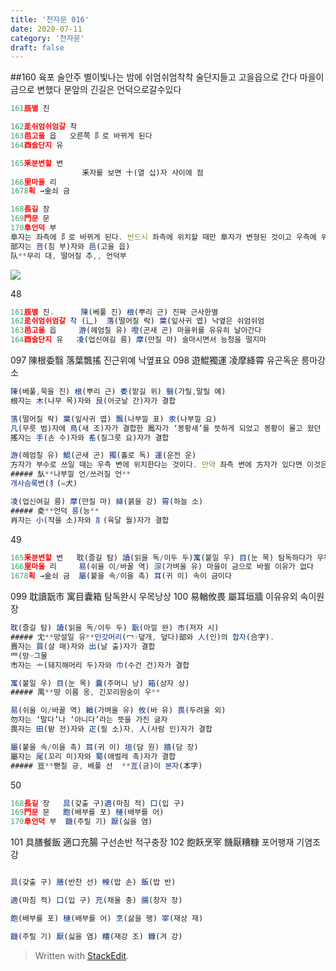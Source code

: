 ```yaml
---
title: '천자문 016'
date: 2020-07-11
category: '천자문'
draft: false
---
```

##160 육포 술안주
별이빛나는 밤에
쉬엄쉬엄착착 술단지들고 고을읍으로 간다
마을이 금으로 변했다
문앞의 긴길은 언덕으로갈수있다
```js
161辰별 진

162辵쉬엄쉬엄갈 착
163邑고을 읍   오른쪽 阝로 바뀌게 된다
164酉술단지 유

165釆분변할 변
				釆자를 보면 十(열 십)자 사이에 점
166里마을 리
1678획 →金쇠 금

168長길 장
169門문 문
170阜언덕 부
阜자는 좌측에 阝로 바뀌게 된다. 반드시 좌측에 위치할 때만 阜자가 변형된 것이고 우측에 위치할 때는 邑(고을 읍)자가 변형된 것이니 구분에 주의해야 한다.
部자는 咅(침 부)자와 邑(고을 읍)
队**무리 대, 떨어질 추,, 언덕부
```
![](https://i.ibb.co/F4RCvqP/2020-07-11-2-49-26.png)

48
```js
161辰별 진.      陳(베풀 진) 根(뿌리 근) 진짜 근사한별
162辵쉬엄쉬엄갈 착 (辶)  落(떨어질 락) 葉(잎사귀 엽) 낙옆은 쉬엄쉬엄 
163邑고을 읍     游(헤엄칠 유) 噔(곤새 곤) 마을위를 유유히 날아간다
164酉술단지 유   凌(업신여길 릉) 摩(만질 마) 술마시면서 능청을 떨지마
```
097 陳根委翳 落葉飄搖 진근위예 낙옆표요
098 遊鯤獨運 凌摩絳霄 유곤독운 릉마강소
```js
陳(베풀,묵을 진) 根(뿌리 근) 委(맡길 위) 翳(가릴,말릴 예)
根자는 木(나무 목)자와 艮(어긋날 간)자가 결합

落(떨어질 락) 葉(잎사귀 엽) 飄(나부낄 표) 汞(나부낄 요)
凡(무릇 범)자에 鳥(새 조)자가 결합한 鳳자가 ‘봉황새’를 뜻하게 되었고 봉황이 몰고 왔던 바람은 凡자에 虫(벌레 충)자가 더해진 風자로 분리
搖자는 手(손 수)자와 䍃(질그릇 요)자가 결합

游(헤엄칠 유) 鯤(곤새 곤) 獨(홀로 독) 運(운전 운)
方자가 부수로 쓰일 때는 우측 변에 위치한다는 것이다. 만약 좌측 변에 方자가 있다면 이것은 ‘깃발’을 그린 㫃(나부낄 언)자가 생략된 것이다. 상용한자에서 方자가 부수로 지정된 글자들은 대부분이 㫃자가 생략된 것
##### 㫃**나부낄 언/쓰러질 언**
개사슴록변(犭(=犬)

凌(업신여길 릉) 摩(만질 마) 絳(붉을 강) 霄(하늘 소)
##### 夌**언덕 릉(능**
肖자는 小(작을 소)자와 ⺼(육달 월)자가 결합
```
49
```js
165釆분변할 변   耽(즐길 탐) 讀(읽을 독/이두 두)寓(붙일 우) 目(눈 목) 탐독하다가 우목으로 변했다
166里마을 리     易(쉬울 이/바꿀 역) 淙(가벼울 유) 마을이 금으로 바뀔 이유가 없다
1678획 →金쇠 금  屬(붙을 속/이을 촉) 耳(귀 이) 속이 금이다 
```
099 耽讀翫市 寓目囊箱 탐독완시 우목낭상
100 易輶攸畏 屬耳垣牆 이유유외 속이원장
```js
耽(즐길 탐) 讀(읽을 독/이두 두) 翫(아낄 완) 市(저자 시)
##### 冘**망설일 유**민갓머리(冖☞덮개, 덮다)部와 人(인)의 합자(合字).
賣자는 買(살 매)자와 出(날 출)자가 결합
罒(망☞그물
市자는 亠(돼지해머리 두)자와 巾(수건 건)자가 결합

寓(붙일 우) 目(눈 목) 囊(주머니 낭) 箱(상자 상)
##### 禺**땅 이름 옹, 긴꼬리원숭이 우**

易(쉬울 이/바꿀 역) 輶(가벼울 유) 攸(바 유) 畏(두려울 외)
勿자는 ‘말다’나 ‘아니다’라는 뜻을 가진 글자
畏자는 田(밭 전)자와 疋(필 소)자, 人(사람 인)자가 결합

屬(붙을 속/이을 촉) 耳(귀 이) 垣(담 원) 牆(담 장)
屬자는 尾(꼬리 미)자와 蜀(애벌레 촉)자가 결합
##### 亘**뻗칠 긍, 베풀 선  **亙(긍)이 본자(本字)
```
50
```js
168長길 장   具(갖출 구)適(마침 적) 口(입 구)
169門문 문   飽(배부를 포) 槤(배부를 어)
170阜언덕 부  饑(주릴 기) 厭(싫을 염)
```
101 具膳餐飯 適口充腸 구선손반 적구충장
102 飽飫烹宰 饑厭糟糠 포어팽재 기염조강
```js

具(갖출 구) 膳(반찬 선) 朄(밥 손) 飯(밥 반)

適(마침 적) 口(입 구) 充(채울 충) 腸(창자 장)

飽(배부를 포) 槤(배부를 어) 烹(삶을 팽) 宰(재상 재)

饑(주릴 기) 厭(싫을 염) 糟(재강 조) 糠(겨 강)
```
> Written with [StackEdit](https://stackedit.io/).
<!--stackedit_data:
eyJoaXN0b3J5IjpbLTEzNTA3MTkzMTUsMTgwNjY1MDQwOCwtMT
c0NzM4NTAzLC0xMzkzNjYyMjA1LC0yMDE0NTU4NTkxLDI4MzYz
MTI0OCw4OTg2OTY4MDAsMjEyMjY4NjM1NywtMTg3ODcyMDE1My
wtNTE1MTc5MDUsLTE2MTI3NDM1NzksNTMwMjQxMDYsLTE1MDU1
NDc1NDIsLTEzODM0NDYyODgsMTA4MTUxNTI5OCwxNTkzNjc4Mj
E4LC0xODE3NjQzOTg3LDI5NzM4MjkyMiwtMTExNzY5MjgyMCw3
OTc1NjM0NjNdfQ==
-->